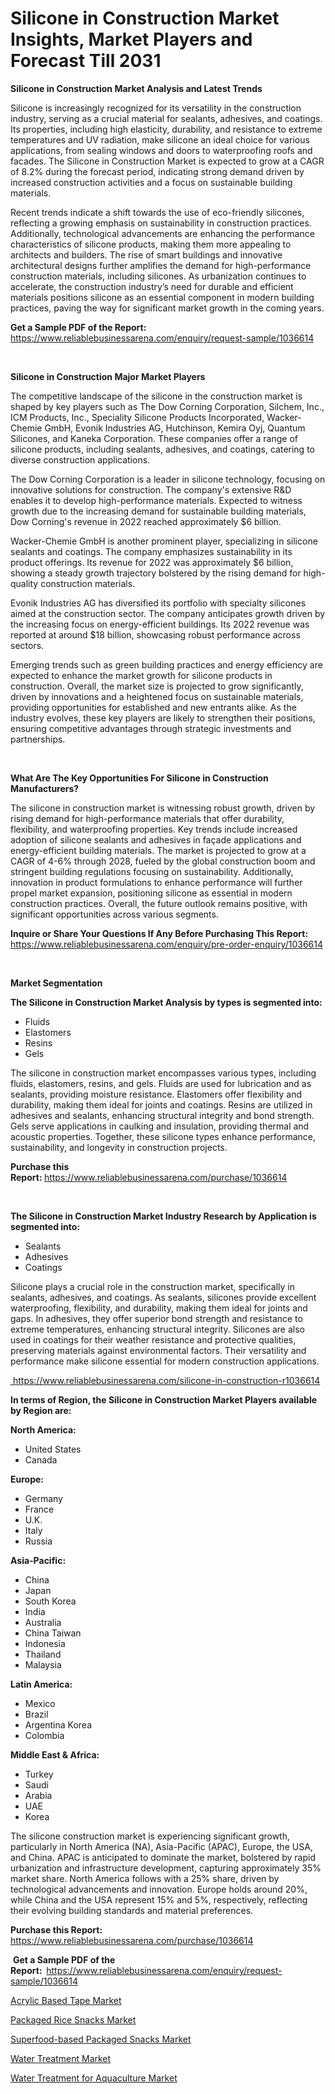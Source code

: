 <p><h1>Silicone in Construction Market Insights, Market Players and Forecast Till 2031</h1></p><p><strong>Silicone in Construction Market Analysis and Latest Trends</strong></p>
<p><p>Silicone is increasingly recognized for its versatility in the construction industry, serving as a crucial material for sealants, adhesives, and coatings. Its properties, including high elasticity, durability, and resistance to extreme temperatures and UV radiation, make silicone an ideal choice for various applications, from sealing windows and doors to waterproofing roofs and facades. The Silicone in Construction Market is expected to grow at a CAGR of 8.2% during the forecast period, indicating strong demand driven by increased construction activities and a focus on sustainable building materials.</p><p>Recent trends indicate a shift towards the use of eco-friendly silicones, reflecting a growing emphasis on sustainability in construction practices. Additionally, technological advancements are enhancing the performance characteristics of silicone products, making them more appealing to architects and builders. The rise of smart buildings and innovative architectural designs further amplifies the demand for high-performance construction materials, including silicones. As urbanization continues to accelerate, the construction industry’s need for durable and efficient materials positions silicone as an essential component in modern building practices, paving the way for significant market growth in the coming years.</p></p>
<p><strong>Get a Sample PDF of the Report:&nbsp;</strong> <a href="https://www.reliablebusinessarena.com/enquiry/request-sample/1036614?utm_campaign=1197&utm_medium=2&utm_source=Github&utm_content=ia&utm_term=17112024&utm_id=silicone-in-construction">https://www.reliablebusinessarena.com/enquiry/request-sample/1036614</a></p>
<p>&nbsp;</p>
<p><strong>Silicone in Construction Major Market Players</strong></p>
<p><p>The competitive landscape of the silicone in the construction market is shaped by key players such as The Dow Corning Corporation, Silchem, Inc., ICM Products, Inc., Speciality Silicone Products Incorporated, Wacker-Chemie GmbH, Evonik Industries AG, Hutchinson, Kemira Oyj, Quantum Silicones, and Kaneka Corporation. These companies offer a range of silicone products, including sealants, adhesives, and coatings, catering to diverse construction applications.</p><p>The Dow Corning Corporation is a leader in silicone technology, focusing on innovative solutions for construction. The company's extensive R&D enables it to develop high-performance materials. Expected to witness growth due to the increasing demand for sustainable building materials, Dow Corning's revenue in 2022 reached approximately $6 billion.</p><p>Wacker-Chemie GmbH is another prominent player, specializing in silicone sealants and coatings. The company emphasizes sustainability in its product offerings. Its revenue for 2022 was approximately $6 billion, showing a steady growth trajectory bolstered by the rising demand for high-quality construction materials.</p><p>Evonik Industries AG has diversified its portfolio with specialty silicones aimed at the construction sector. The company anticipates growth driven by the increasing focus on energy-efficient buildings. Its 2022 revenue was reported at around $18 billion, showcasing robust performance across sectors.</p><p>Emerging trends such as green building practices and energy efficiency are expected to enhance the market growth for silicone products in construction. Overall, the market size is projected to grow significantly, driven by innovations and a heightened focus on sustainable materials, providing opportunities for established and new entrants alike. As the industry evolves, these key players are likely to strengthen their positions, ensuring competitive advantages through strategic investments and partnerships.</p></p>
<p>&nbsp;</p>
<p><strong>What Are The Key Opportunities For Silicone in Construction Manufacturers?</strong></p>
<p><p>The silicone in construction market is witnessing robust growth, driven by rising demand for high-performance materials that offer durability, flexibility, and waterproofing properties. Key trends include increased adoption of silicone sealants and adhesives in façade applications and energy-efficient building materials. The market is projected to grow at a CAGR of 4-6% through 2028, fueled by the global construction boom and stringent building regulations focusing on sustainability. Additionally, innovation in product formulations to enhance performance will further propel market expansion, positioning silicone as essential in modern construction practices. Overall, the future outlook remains positive, with significant opportunities across various segments.</p></p>
<p><strong>Inquire or Share Your Questions If Any Before Purchasing This Report:</strong> <a href="https://www.reliablebusinessarena.com/enquiry/pre-order-enquiry/1036614?utm_campaign=1197&utm_medium=2&utm_source=Github&utm_content=ia&utm_term=17112024&utm_id=silicone-in-construction">https://www.reliablebusinessarena.com/enquiry/pre-order-enquiry/1036614</a></p>
<p>&nbsp;</p>
<p><strong>Market Segmentation</strong></p>
<p><strong>The Silicone in Construction Market Analysis by types is segmented into:</strong></p>
<p><ul><li>Fluids</li><li>Elastomers</li><li>Resins</li><li>Gels</li></ul></p>
<p><p>The silicone in construction market encompasses various types, including fluids, elastomers, resins, and gels. Fluids are used for lubrication and as sealants, providing moisture resistance. Elastomers offer flexibility and durability, making them ideal for joints and coatings. Resins are utilized in adhesives and sealants, enhancing structural integrity and bond strength. Gels serve applications in caulking and insulation, providing thermal and acoustic properties. Together, these silicone types enhance performance, sustainability, and longevity in construction projects.</p></p>
<p><strong>Purchase this Report:&nbsp;</strong><a href="https://www.reliablebusinessarena.com/purchase/1036614?utm_campaign=1197&utm_medium=2&utm_source=Github&utm_content=ia&utm_term=17112024&utm_id=silicone-in-construction">https://www.reliablebusinessarena.com/purchase/1036614</a></p>
<p>&nbsp;</p>
<p><strong>The Silicone in Construction Market Industry Research by Application is segmented into:</strong></p>
<p><ul><li>Sealants</li><li>Adhesives</li><li>Coatings</li></ul></p>
<p><p>Silicone plays a crucial role in the construction market, specifically in sealants, adhesives, and coatings. As sealants, silicones provide excellent waterproofing, flexibility, and durability, making them ideal for joints and gaps. In adhesives, they offer superior bond strength and resistance to extreme temperatures, enhancing structural integrity. Silicones are also used in coatings for their weather resistance and protective qualities, preserving materials against environmental factors. Their versatility and performance make silicone essential for modern construction applications.</p></p>
<p><a href="https://www.reliablebusinessarena.com/silicone-in-construction-r1036614?utm_campaign=1197&utm_medium=2&utm_source=Github&utm_content=ia&utm_term=17112024&utm_id=silicone-in-construction">&nbsp;https://www.reliablebusinessarena.com/silicone-in-construction-r1036614</a></p>
<p><strong>In terms of Region, the Silicone in Construction Market Players available by Region are:</strong></p>
<p>
    <p> <strong> North America: </strong>
        <ul>
            <li>United States</li>
            <li>Canada</li>
        </ul>
        </p> 
    <p> <strong> Europe: </strong>
        <ul>
            <li>Germany</li>
            <li>France</li>
            <li>U.K.</li>
            <li>Italy</li>
            <li>Russia</li>
        </ul>
        </p> 
    <p> <strong> Asia-Pacific: </strong>
        <ul>
            <li>China</li>
            <li>Japan</li>
            <li>South Korea</li>
            <li>India</li>
            <li>Australia</li>
            <li>China Taiwan</li>
            <li>Indonesia</li>
            <li>Thailand</li>
            <li>Malaysia</li>
        </ul>
        </p> 
    <p> <strong> Latin America: </strong>
        <ul>
            <li>Mexico</li>
            <li>Brazil</li>
            <li>Argentina Korea</li>
            <li>Colombia</li>
        </ul>
        </p> 
    <p> <strong> Middle East & Africa: </strong>
        <ul>
            <li>Turkey</li>
            <li>Saudi</li>
            <li>Arabia</li>
            <li>UAE</li>
            <li>Korea</li>
        </ul>
    </p>
    </p>
<p><p>The silicone construction market is experiencing significant growth, particularly in North America (NA), Asia-Pacific (APAC), Europe, the USA, and China. APAC is anticipated to dominate the market, bolstered by rapid urbanization and infrastructure development, capturing approximately 35% market share. North America follows with a 25% share, driven by technological advancements and innovation. Europe holds around 20%, while China and the USA represent 15% and 5%, respectively, reflecting their evolving building standards and material preferences.</p></p>
<p><strong>Purchase this Report: </strong><a href="https://www.reliablebusinessarena.com/purchase/1036614?utm_campaign=1197&utm_medium=2&utm_source=Github&utm_content=ia&utm_term=17112024&utm_id=silicone-in-construction">https://www.reliablebusinessarena.com/purchase/1036614</a></p>
<p>&nbsp;<strong>Get a Sample PDF of the Report:&nbsp;&nbsp;</strong><a href="https://www.reliablebusinessarena.com/enquiry/request-sample/1036614?utm_campaign=1197&utm_medium=2&utm_source=Github&utm_content=ia&utm_term=17112024&utm_id=silicone-in-construction">https://www.reliablebusinessarena.com/enquiry/request-sample/1036614</a></p>
<p><strong></strong></p>
<p><p><a href="https://github.com/prosalinda88/Market-Research-Report-List-6/blob/main/acrylic-based-tape-market.md?utm_campaign=1197&utm_medium=2&utm_source=Github&utm_content=ia&utm_term=17112024&utm_id=silicone-in-construction">Acrylic Based Tape Market</a></p><p><a href="https://www.linkedin.com/pulse/packaged-rice-snacks-market-revolution-2024-2031-trends-hwozf?utm_campaign=1197&utm_medium=2&utm_source=Github&utm_content=ia&utm_term=17112024&utm_id=silicone-in-construction">Packaged Rice Snacks Market</a></p><p><a href="https://www.linkedin.com/pulse/global-superfood-based-packaged-snacks-market-trends-insights-vfrjf?utm_campaign=1197&utm_medium=2&utm_source=Github&utm_content=ia&utm_term=17112024&utm_id=silicone-in-construction">Superfood-based Packaged Snacks Market</a></p><p><a href="https://issuu.com/reportprime-2/docs/water-treatment-market-size-2030.pp_b6d09747d9abb0?utm_campaign=1197&utm_medium=2&utm_source=Github&utm_content=ia&utm_term=17112024&utm_id=silicone-in-construction">Water Treatment Market</a></p><p><a href="https://issuu.com/reportprime-2/docs/water-treatment-for-aquaculture-mar_ebc7ea3d5c9a2d?utm_campaign=1197&utm_medium=2&utm_source=Github&utm_content=ia&utm_term=17112024&utm_id=silicone-in-construction">Water Treatment for Aquaculture Market</a></p></p>